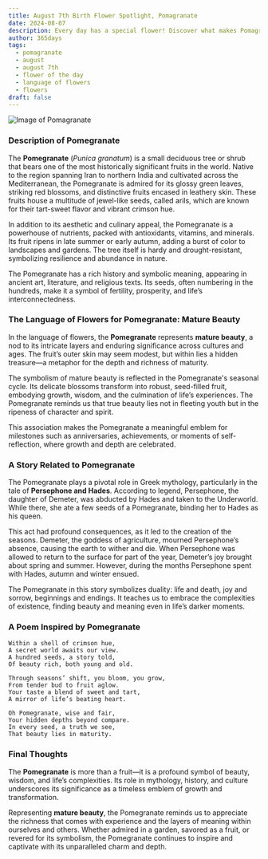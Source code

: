 ```yaml
---
title: August 7th Birth Flower Spotlight, Pomagranate
date: 2024-08-07
description: Every day has a special flower! Discover what makes Pomagranate unique as today’s birth flower and its symbolic meaning.
author: 365days
tags:
  - pomagranate
  - august
  - august 7th
  - flower of the day
  - language of flowers
  - flowers
draft: false
---
```


![Image of Pomagranate](https://cdn.pixabay.com/photo/2012/09/30/02/58/flowers-58556_640.jpg#center)


### Description of Pomegranate

The **Pomegranate** (_Punica granatum_) is a small deciduous tree or shrub that bears one of the most historically significant fruits in the world. Native to the region spanning Iran to northern India and cultivated across the Mediterranean, the Pomegranate is admired for its glossy green leaves, striking red blossoms, and distinctive fruits encased in leathery skin. These fruits house a multitude of jewel-like seeds, called arils, which are known for their tart-sweet flavor and vibrant crimson hue.

In addition to its aesthetic and culinary appeal, the Pomegranate is a powerhouse of nutrients, packed with antioxidants, vitamins, and minerals. Its fruit ripens in late summer or early autumn, adding a burst of color to landscapes and gardens. The tree itself is hardy and drought-resistant, symbolizing resilience and abundance in nature.

The Pomegranate has a rich history and symbolic meaning, appearing in ancient art, literature, and religious texts. Its seeds, often numbering in the hundreds, make it a symbol of fertility, prosperity, and life’s interconnectedness.

### The Language of Flowers for Pomegranate: Mature Beauty

In the language of flowers, the **Pomegranate** represents **mature beauty**, a nod to its intricate layers and enduring significance across cultures and ages. The fruit’s outer skin may seem modest, but within lies a hidden treasure—a metaphor for the depth and richness of maturity.

The symbolism of mature beauty is reflected in the Pomegranate's seasonal cycle. Its delicate blossoms transform into robust, seed-filled fruit, embodying growth, wisdom, and the culmination of life’s experiences. The Pomegranate reminds us that true beauty lies not in fleeting youth but in the ripeness of character and spirit.

This association makes the Pomegranate a meaningful emblem for milestones such as anniversaries, achievements, or moments of self-reflection, where growth and depth are celebrated.

### A Story Related to Pomegranate

The Pomegranate plays a pivotal role in Greek mythology, particularly in the tale of **Persephone and Hades**. According to legend, Persephone, the daughter of Demeter, was abducted by Hades and taken to the Underworld. While there, she ate a few seeds of a Pomegranate, binding her to Hades as his queen.

This act had profound consequences, as it led to the creation of the seasons. Demeter, the goddess of agriculture, mourned Persephone’s absence, causing the earth to wither and die. When Persephone was allowed to return to the surface for part of the year, Demeter’s joy brought about spring and summer. However, during the months Persephone spent with Hades, autumn and winter ensued.

The Pomegranate in this story symbolizes duality: life and death, joy and sorrow, beginnings and endings. It teaches us to embrace the complexities of existence, finding beauty and meaning even in life’s darker moments.

### A Poem Inspired by Pomegranate

```
Within a shell of crimson hue,  
A secret world awaits our view.  
A hundred seeds, a story told,  
Of beauty rich, both young and old.  

Through seasons’ shift, you bloom, you grow,  
From tender bud to fruit aglow.  
Your taste a blend of sweet and tart,  
A mirror of life’s beating heart.  

Oh Pomegranate, wise and fair,  
Your hidden depths beyond compare.  
In every seed, a truth we see,  
That beauty lies in maturity.  
```

### Final Thoughts

The **Pomegranate** is more than a fruit—it is a profound symbol of beauty, wisdom, and life’s complexities. Its role in mythology, history, and culture underscores its significance as a timeless emblem of growth and transformation.

Representing **mature beauty**, the Pomegranate reminds us to appreciate the richness that comes with experience and the layers of meaning within ourselves and others. Whether admired in a garden, savored as a fruit, or revered for its symbolism, the Pomegranate continues to inspire and captivate with its unparalleled charm and depth.



